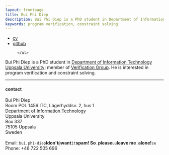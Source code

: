 ```yaml
---
layout: frontpage
title: Bui Phi Diep 
description: Bui Phi Diep is a PhD student in Department of Information Technology at Uppsala University; 
keywords: program verification, constraint solving
---
```


<div class="navbar">
  <div class="navbar-inner">
      <ul class="nav">
          <li><a href="{{ BASE_PATH }}/assets/cv.pdf">cv</a></li>
          <li><a href="https://github.com/diepbp">github</a></li>   
         
      </ul>
  </div>
</div>

Bui Phi Diep is a PhD student in 
[Department of Information Technology](http://www.it.uu.se/) 
[Uppsala University](http://www.uu.se/);
member of 
[Verification Group](http://www.it.uu.se/research/docs/fm/apv). 
He is interested in program verification and constraint solving.

---

<div class="container">
<h4><a name="contact information"></a>contact</h4>

<div class="row-fluid">
<div class="span5">
Bui Phi Diep<br/>
Room POL 1456 ITC, Lägerhyddsv. 2, hus 1 <br/>
<a href="http://www.it.uu.se/"> Department of Information Technology</a><br/>
Uppsala University<br/> 
Box 337<br/>
75105 Uppsala<br/>
Sweden<br/><br/>

<div id="hide_email">
Email: <code>bui.phi-diep</code><b>I</b><code></code><b>don't</b><code>@</code><b>want</b><code>it</code><b>spam!
</b><code></code><b>So</b><code>.</code><b>please</b><code>uu</code><b>leave
</b><code></code><b>me</b><code>.</code><b>alone</b><code></code><b>!</b><code>se</code><br/>
Phone: +46 722 505 696
</div>
</div>
<!---
 <div class="span2">
 <a href="../assets/pics/karl_2014-03-30.jpg">
 <img src="../assets/pics/karl_2014-03-30_small.jpg"
 title="Bui Phi Diep" alt="Bui Phi Diep"/></a>
 </div> -->
</div>
</div>


<!---
<table class="wide">
<tr>
  <td class="left">
    <a href="pages/publpics/iplotCorr.html">
        <img src="assets/publpics/iplotCorr.png" alt="R/qtlcharts example" title="R/qtlcharts example"/>
    </a>
  </td>
  <td class="right">
    <a href="pages/publpics/tian2016_fig4.html">
        <img src="assets/publpics/tian2016_fig4.png" alt="Tian et
        al. (2016) Fig 4" title="Tian et al. (2016) Fig 4"/>
    </a>
  </td>
</tr>
<tr>
  <td class="left">
    <a href="pages/publpics/samplemixups_fig7.html">
        <img src="assets/publpics/samplemixups_fig7.png" alt="Broman et al. (2013) Fig 7" title="Broman et al. (2013) Fig 7"/>
    </a>
  </td>
  <td class="right">
    <a href="pages/publpics/isletc6_fig4.html">
        <img src="assets/publpics/isletc6_fig4.png" alt="Tian et al. (2015) Fig 4" title="Tian et al. (2015) Fig 4"/>
    </a>
  </td>
</tr>
</table>

<div class="navbar">
  <div class="navbar-inner">
      <ul class="nav">
          <li><a href="morefigs.html">see more figures</a></li>
      </ul>
  </div>
</div>
-->